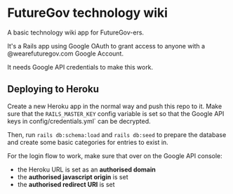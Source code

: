 # FutureGov technology wiki

A basic technology wiki app for FutureGov-ers.

It's a Rails app using Google OAuth to grant access to anyone with a @wearefuturegov.com Google Account.

It needs Google API credentials to make this work.

## Deploying to Heroku

Create a new Heroku app in the normal way and push this repo to it. Make sure that the `RAILS_MASTER_KEY` config variable is set so that the Google API keys in config/credentials.yml` can be decrypted.

Then, run `rails db:schema:load` and `rails db:seed` to prepare the database and create some basic categories for entries to exist in.

For the login flow to work, make sure that over on the Google API console:

* the Heroku URL is set as an **authorised domain**
* the **authorised javascript origin** is set
* the **authorised redirect URI** is set